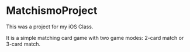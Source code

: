# MatchismoProject

This was a project for my iOS Class.

It is a simple matching card game with two game modes: 2-card match or 3-card match.
